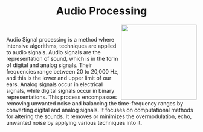 
<h1 align="center">  Audio Processing </h1><img align='right' src = https://cdn.pixabay.com/photo/2014/04/03/00/34/left-308715__340.png  height="200" >

<br/>

Audio Signal processing is a method where intensive algorithms, techniques are applied to audio signals. Audio signals are the representation of sound, which is in the form of digital and analog signals. Their frequencies range between 20 to 20,000 Hz, and this is the lower and upper limit of our ears. Analog signals occur in electrical signals, while digital signals occur in binary representations. This process encompasses removing unwanted noise and balancing the time-frequency ranges by converting digital and analog signals. It focuses on computational methods for altering the sounds. It removes or minimizes the overmodulation, echo, unwanted noise by applying various techniques into it.

